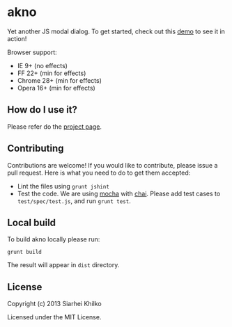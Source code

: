 akno
======

Yet another JS modal dialog.
To get started, check out this [demo](http://skhilko.github.com/akno) to see it in action!

Browser support:
- IE 9+ (no effects)
- FF 22+ (min for effects)
- Chrome 28+ (min for effects)
- Opera 16+ (min for effects)

How do I use it?
----------------
Please refer do the [project page](http://skhilko.github.com/akno).

Contributing
------------
Contributions are welcome! If you would like to contribute, please issue a pull request.
Here is what you need to do to get them accepted:
- Lint the files using `grunt jshint`
- Test the code. We are using [mocha](http://visionmedia.github.io/mocha/) with [chai](http://chaijs.com/).
Please add test cases to `test/spec/test.js`, and run `grunt test`.

Local build
-----------
To build akno locally please run:

`grunt build`

The result will appear in `dist` directory.


License
-------
Copyright (c) 2013 Siarhei Khilko

Licensed under the MIT License.
